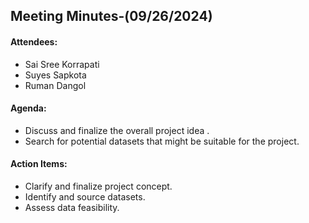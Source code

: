 ## Meeting Minutes-(09/26/2024)

#### Attendees:
*	Sai Sree Korrapati
*	Suyes Sapkota
* Ruman Dangol
  
#### Agenda:
* Discuss and finalize the overall project idea .
* Search for potential datasets that might be suitable for the project.
  
#### Action Items:
*	Clarify and finalize project concept.
*	Identify and source datasets.
*	Assess data feasibility.

